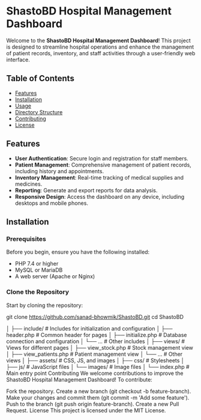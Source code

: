 # ShastoBD Hospital Management Dashboard

Welcome to the **ShastoBD Hospital Management Dashboard**! This project is designed to streamline hospital operations and enhance the management of patient records, inventory, and staff activities through a user-friendly web interface.

## Table of Contents

- [Features](#features)
- [Installation](#installation)
- [Usage](#usage)
- [Directory Structure](#directory-structure)
- [Contributing](#contributing)
- [License](#license)

## Features

- **User Authentication**: Secure login and registration for staff members.
- **Patient Management**: Comprehensive management of patient records, including history and appointments.
- **Inventory Management**: Real-time tracking of medical supplies and medicines.
- **Reporting**: Generate and export reports for data analysis.
- **Responsive Design**: Access the dashboard on any device, including desktops and mobile phones.

## Installation

### Prerequisites

Before you begin, ensure you have the following installed:

- PHP 7.4 or higher
- MySQL or MariaDB
- A web server (Apache or Nginx)

### Clone the Repository

Start by cloning the repository:

git clone https://github.com/sanad-bhowmik/ShastoBD.git
cd ShastoBD

│
├── include/                # Includes for initialization and configuration
│   ├── header.php          # Common header for pages
│   ├── initialize.php      # Database connection and configuration
│   └── ...                 # Other includes
│
├── views/                  # Views for different pages
│   ├── view_stock.php      # Stock management view
│   ├── view_patients.php   # Patient management view
│   └── ...                 # Other views
│
├── assets/                 # CSS, JS, and images
│   ├── css/                # Stylesheets
│   ├── js/                 # JavaScript files
│   └── images/             # Image files
│
└── index.php               # Main entry point
Contributing
We welcome contributions to improve the ShastoBD Hospital Management Dashboard! To contribute:

Fork the repository.
Create a new branch (git checkout -b feature-branch).
Make your changes and commit them (git commit -m 'Add some feature').
Push to the branch (git push origin feature-branch).
Create a new Pull Request.
License
This project is licensed under the MIT License.